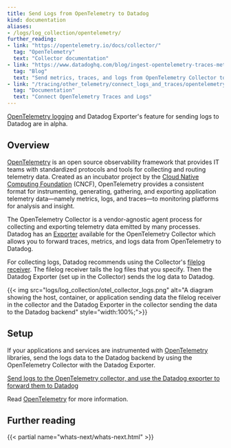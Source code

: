 ```yaml
---
title: Send Logs from OpenTelemetry to Datadog
kind: documentation
aliases:
- /logs/log_collection/opentelemetry/
further_reading:
- link: "https://opentelemetry.io/docs/collector/"
  tag: "OpenTelemetry"
  text: "Collector documentation"
- link: "https://www.datadoghq.com/blog/ingest-opentelemetry-traces-metrics-with-datadog-exporter/"
  tag: "Blog"
  text: "Send metrics, traces, and logs from OpenTelemetry Collector to Datadog using Datadog Exporter"
- link: "/tracing/other_telemetry/connect_logs_and_traces/opentelemetry/?tab=python"
  tag: "Documentation"
  text: "Connect OpenTelemetry Traces and Logs"
---
```


<div class="alert alert-warning"><a href="https://opentelemetry.io/docs/reference/specification/logs/">OpenTelemetry logging</a> and Datadog Exporter's feature for sending logs to Datadog are in alpha.</div>

## Overview

[OpenTelemetry][1] is an open source observability framework that provides IT teams with standardized protocols and tools for collecting and routing telemetry data. Created as an incubator project by the [Cloud Native Computing Foundation][2] (CNCF), OpenTelemetry provides a consistent format for instrumenting, generating, gathering, and exporting application telemetry data—namely metrics, logs, and traces—to monitoring platforms for analysis and insight.

The OpenTelemetry Collector is a vendor-agnostic agent process for collecting and exporting telemetry data emitted by many processes. Datadog has an [Exporter][3] available for the OpenTelemetry Collector which allows you to forward traces, metrics, and logs data from OpenTelemetry to Datadog. 

For collecting logs, Datadog recommends using the Collector's [filelog receiver][4]. The filelog receiver tails the log files that you specify. Then the Datadog Exporter (set up in the Collector) sends the log data to Datadog. 

{{< img src="logs/log_collection/otel_collector_logs.png" alt="A diagram showing the host, container, or application sending data the filelog receiver in the collector and the Datadog Exporter in the collector sending the data to the Datadog backend" style="width:100%;">}}

## Setup

If your applications and services are instrumented with [OpenTelemetry][4] libraries, send the logs data to the Datadog backend by using the OpenTelemetry Collector with the Datadog Exporter.

[Send logs to the OpenTelemetry collector, and use the Datadog exporter to forward them to Datadog][5]

Read [OpenTelemetry][6] for more information.

## Further reading

{{< partial name="whats-next/whats-next.html" >}}

[1]: https://opentelemetry.io/
[2]: https://www.cncf.io/
[3]: https://github.com/open-telemetry/opentelemetry-collector-contrib/tree/main/exporter/datadogexporter
[4]: https://opentelemetry.io/docs/reference/specification/logs/overview/#third-party-application-logs
[5]: /opentelemetry/otel_collector_datadog_exporter/?tab=onahost#4-configure-the-logger-for-your-application
[6]: /tracing/other_telemetry/connect_logs_and_traces/opentelemetry/?tab=python
